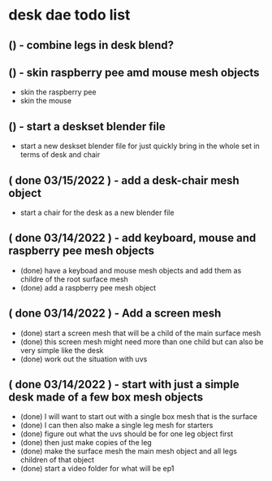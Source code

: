 # desk dae todo list

## () - combine legs in desk blend?

## () - skin raspberry pee amd mouse mesh objects
* skin the raspberry pee
* skin the mouse

## () - start a deskset blender file
* start a new deskset blender file for just quickly bring in the whole set in terms of desk and chair

## ( done 03/15/2022 ) - add a desk-chair mesh object
* start a chair for the desk as a new blender file

## ( done 03/14/2022 ) - add keyboard, mouse and raspberry pee mesh objects
* (done) have a keyboad and mouse mesh objects and add them as childre of the root surface mesh
* (done) add a raspberry pee mesh object

## ( done 03/14/2022 ) - Add a screen mesh
* (done) start a screen mesh that will be a child of the main surface mesh
* (done) this screen mesh might need more than one child but can also be very simple like the desk
* (done) work out the situation with uvs

## ( done 03/14/2022 ) - start with just a simple desk made of a few box mesh objects
* (done) I will want to start out with a single box mesh that is the surface
* (done) I can then also make a single leg mesh for starters
* (done) figure out what the uvs should be for one leg object first
* (done) then just make copies of the leg
* (done) make the surface mesh the main mesh object and all legs children of that object
* (done) start a video folder for what will be ep1
